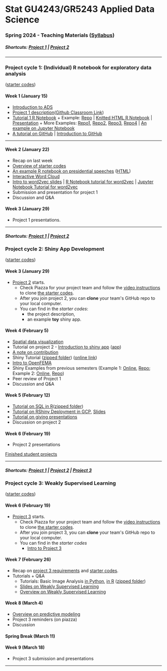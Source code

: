 # Stat GU4243/GR5243 Applied Data Science
### Spring 2024 - Teaching Materials ([Syllabus](CourseInfo/G5243_ADS.md))

##### Shortcuts: [Project 1](#project-cycle-1-individual-r-notebook-for-exploratory-data-analysis) | [Project 2](#project-cycle-2-shiny-app-development) 
----
### Project cycle 1: (Individual) R notebook for exploratory data analysis 

([starter codes](Projects_StarterCodes/Project1-RNotebook))

#### Week 1 (January 15)

+ [Introduction to ADS](https://docs.google.com/presentation/d/1AemYDwQ1e36bONf-AVlY9Dq-Cmt8CO7qT7qyjzVFwDc/edit#slide=id.p)
+ [Project 1 description](Projects_StarterCodes/Project1-RNotebook/doc/Proj1_desc.md)([Github Classroom Link](https://classroom.github.com/a/ruD4Rbdq))
+ [Tutorial 1 R Notebook](https://htmlpreview.github.io/?https://github.com/TZstatsADS/ADS_Teaching/blob/master/Tutorials/wk1-RNotebook/wk1-rnotebook.html) + Example: [Repo](https://github.com/TZstatsADS/Fall2018-Proj1-wanghouyaoleyao) | [Knitted HTML R Notebook](http://tzstatsads.github.io/tutorials/proj1_jiaqianyu.html) | [Presentation](https://www.youtube.com/watch?v=tBIuh_tZ98Q&feature=youtu.be) + More Examples: [Repo1](https://github.com/ybliu9/How-Americans-Vote), [Repo2](https://github.com/TZstatsADS/Spring2021-Project1-aidris21), [Repo3](https://github.com/TZstatsADS/Spring2021-Project1-OlhaMaslova), [Repo4](https://github.com/TZstatsADS/Spring2021-Project1-Yytishere) | [An example on Jupyter Notebook](https://github.com/TZstatsADS/ADS_Teaching/blob/master/Tutorials/wk1-introduction-to-Jupyter.ipynb)
+ [A tutorial on GitHub](Tutorials/wk1-GitHub_simplified) | [Introduction to GitHub](https://docs.google.com/presentation/d/1tnh78LAmN6IfXXBE5VGix0Er5FTBBKepEvjcLCawiKM/edit?usp=sharing) 


----

####  Week 2 (January 22)

+ Recap on last week
+ [Overview of starter codes](Projects_StarterCodes/Project1-RNotebook)
+ [An example R notebook on presidential speeches](Tutorials/wk2-TextMining) ([HTML](http://tzstatsads.github.io/tutorials/wk2_TextMining.html))
+ [Interactive Word Cloud](Tutorials/wk2-TextMining/doc/InteractiveWordCloud.Rmd)
+ [Intro to word2vec slides](https://github.com/TZstatsADS/ADS_Teaching/blob/master/Tutorials/Word2vec%20tutorial.pdf) | [R Notebook tutorial for word2vec](https://github.com/TZstatsADS/ADS_Teaching/blob/master/Tutorials/wk2-TextMining/doc/wk2-Tutorial-Word2vec.Rmd) | [Jupyter Notebook Tutorial for word2vec](https://github.com/TZstatsADS/ADS_Teaching/blob/master/Tutorials/wk2-TextMining/doc/wk2-tutorial-word2vec.ipynb)
+ Submission and presentation for project 1
+ Discussion and Q&A


#### Week 3 (January 29)

+ Project 1 presentations.

<!---
[Finished student projects](TBD)
-->

----
##### Shortcuts: [Project 1](#project-cycle-1-individual-r-notebook-for-exploratory-data-analysis) | [Project 2](#project-cycle-2-shiny-app-development) 

### Project cycle 2: Shiny App Development

([starter codes](Projects_StarterCodes/Project2-ShinyApp))

#### Week 3 (January 29)

+ [Project 2](Projects_StarterCodes/Project2-ShinyApp) starts.
  	+ Check Piazza for your project team and follow the [video instructions](https://drive.google.com/file/d/1L06KgspnQ5vMX7LaLoPkbmT1EhG8CRre/view?usp=sharing) to clone [the starter codes](https://github.com/TZstatsADS/Project2-ShinyApp).
  	+ After you join project 2, you can **clone** your team's GitHub repo to your local computer. 
  	+ You can find in the *starter codes*: 
   		+ the project description, 
   		+ an example **toy** shiny app.

#### Week 4 (February 5)

+ [Spatial data visualization](Tutorials/wk4-DataVis.pdf)
+ Tutorial on project 2 - [Introduction to shiny app](http://tzstatsads.github.io/tutorials/wk3_Tutorial2.html) ([app](Projects_StarterCodes/Project2-ShinyApp/app/))
+ [A note on contribution](Projects_StarterCodes/Project2-ShinyApp/doc/a_note_on_contributions.md)
+ Shiny Tutorial ([zipped folder](Tutorials/wk4-Shiny_tutorial.zip)) ([online link](https://diane.shinyapps.io/Shiny_tutorial/))
+ [Intro to OpenFEMA](Tutorials/wk4-FEMA/)
+ Shiny Examples from previous semesters (Example 1: [Online](https://liqiaosally.shinyapps.io/app1/), [Repo](https://github.com/TZstatsADS/Spring2021-Project2-group6); Example 2: [Online](https://arya-ayati.shinyapps.io/Project2-Group1/), [Repo](https://github.com/TZstatsADS/Fall2021-Project2-group1))
+ Peer review of Project 1
+ Discussion and Q&A

#### Week 5 (February 12)

+ [Tutorial on SQL in R](https://htmlpreview.github.io/?https://github.com/TZstatsADS/ADS_Teaching/blob/master/Tutorials/wk5-SQL%2BGCP/sql.html)([zipped folder](https://github.com/TZstatsADS/ADS_Teaching/blob/master/Tutorials/wk5-sql.zip))
+ [Tutorial on RShiny Deployment in GCP](https://htmlpreview.github.io/?https://github.com/TZstatsADS/ADS_Teaching/blob/master/Tutorials/wk5-SQL%2BGCP/Rshiny_GCP.html), [Slides](https://github.com/TZstatsADS/ADS_Teaching/blob/master/Tutorials/wk5-RShiny%20deployment%20on%20GCP.pdf)
+ [Tutorial on giving presentations](Tutorials/wk5-MakingPresentation.pdf)
+ Discussion on project 2


#### Week 6 (February 19)

+ Project 2 presentations

[Finished student projects](TBD)

----
##### Shortcuts: [Project 1](#project-cycle-1-individual-r-notebook-for-exploratory-data-analysis) | [Project 2](#project-cycle-2-shiny-app-development) | [Project 3](#project-cycle-3-predictive-modeling) 

### Project cycle 3: Weakly Supervised Learning

([starter codes](Projects_StarterCodes/Project3-WeaklySupervisedLearning)) 

#### Week 6 (February 19)

+ [Project 3](Projects_StarterCodes/Project3-WeaklySupervisedLearning/doc/project3_desc.md) starts.
  + Check Piazza for your project team and follow the [video instructions](https://drive.google.com/file/d/1L06KgspnQ5vMX7LaLoPkbmT1EhG8CRre/view?usp=sharing) to clone [the starter codes](https://github.com/TZstatsADS/Project3-WeaklySupervisedLearning).
  + After you join project 3, you can **clone** your team's GitHub repo to your local computer. 
  + You can find in the *starter codes* 
    + [Intro to Project 3](Projects_StarterCodes/Project3-WeaklySupervisedLearning/doc/project3_desc.md)

#### Week 7 (February 26)


+ Recap on [project 3 requirements](Projects_StarterCodes/Project3-WeaklySupervisedLearning/doc/project3_desc.md) and [starter codes](Projects_StarterCodes/Project3-WeaklySupervisedLearning/). 
+ Tutorials + Q&A
	+ Tutorials: Basic Image Analysis [in Python](Tutorials/wk7-OpenCV_tutorial/Basic_Image_Analysis.ipynb), [in R](https://htmlpreview.github.io/?https://github.com/TZstatsADS/ADS_Teaching/blob/master/Tutorials/wk7-imageanalysis_R.html) ([zipped folder](Tutorials/wk7-ImageAnalysis_R.zip))
	+ [Slides on Weakly Supervised Learning](Tutorials/wk7-WSL_tutorial/Tutorial_WSL.slides.html)
 	+ [Overview on Weakly Supervised Learning](Tutorials/wk7-WSL_tutorial/Tutorial_WSL.ipynb)

#### Week 8 (March 4)

+ [Overview on predictive modeling](Tutorials/wk8-TutorialModelSelection.pdf)
+ Project 3 reminders (on piazza)
+ Discussion

#### Spring Break (March 11)

#### Week 9 (March 18)

+ Project 3 submission and presentations

----
<!--

----
##### Shortcuts: [Project 1](#project-cycle-1-individual-r-notebook-for-exploratory-data-analysis) | [Project 2](#project-cycle-2-shiny-app-development) | [Project 3](#project-cycle-3-predictive-modeling) |  [Project 5](#project-cycle-5-free-topic)

### Project cycle 4: Algorithm implementation and evaluation

([starter codes](Projects_StarterCodes/Project4-MachineLearningFairness))

#### Week 9 (March 18)

- Introduction to [Project 4](Projects_StarterCodes/Project4-MachineLearningFairness/doc/project4_desc.md)
+ [Machine Learning Fairness Introduction](Tutorials/wk10-Intro_ML_fairness.pdf) ([slides used in class](https://docs.google.com/presentation/d/1RQZZpXmt1i-DyEEAZTFiBvrpuePFMJh69tXEWDPJIO8/edit#slide=id.p))
+ Updated slides: [Methods for Machine Learning Fairness](https://github.com/TZstatsADS/ADS_Teaching/blob/master/Tutorials/wk10-Methods-Fairness.pdf) | Previous slides: [Overview of the Methods from the reference papers](Tutorials/wk10-Overview_Machine_Learning_Fairness_Methods.pdf) ([hand-written notes](Tutorials/wk10-fairness_methods.pdf))
+ Find your group for project 4 and clone the [template repository](https://github.com/TZstatsADS/Project4-MachineLearningFairness) following the video instructions. 
  


#### Week 10 (March 25)

+ Talk on fairness (see slides)
+ Overview on the methods 
+ Method assignment on Piazza

#### Week 11 (April 1) 
- 1st half : Form groups and brainstorm for subject of project 5
- 2nd half : Team meeting/helproom for project 4
  
#### Week 12 (April 8)


#### Week 13 (April 15) 
+ Project 4 presentations

##### Shortcuts: [Project 1](#project-cycle-1-individual-r-notebook-for-exploratory-data-analysis) | [Project 2](#project-cycle-2-shiny-app-development) | [Project 3](#project-cycle-3-predictive-modeling) | [Project 4](#project-cycle-4-algorithm-implementation-and-evaluation) 

### Project cycle 5: Free topic


+ Project 5 discussions

#### Week 13 (April 15)
+ Project 3 performance: [a summary](Tutorials/project3_summary.pdf)
+ Take home message for the class

#### Week 14 (April 22)

#### Week 15 (April 29)
+ Project 5 Presentations

[Finished student projects](https://github.com/TZstatsADS?q=Spring2023-project5&type=all&language=&sort=)

----

##### Shortcuts: [Project 1](#project-cycle-1-individual-r-notebook-for-exploratory-data-analysis) | [Project 2](#project-cycle-2-shiny-app-development) | [Project 3](#project-cycle-3-predictive-modeling) | [Project 4](#project-cycle-4-algorithm-implementation-and-evaluation)


-->
